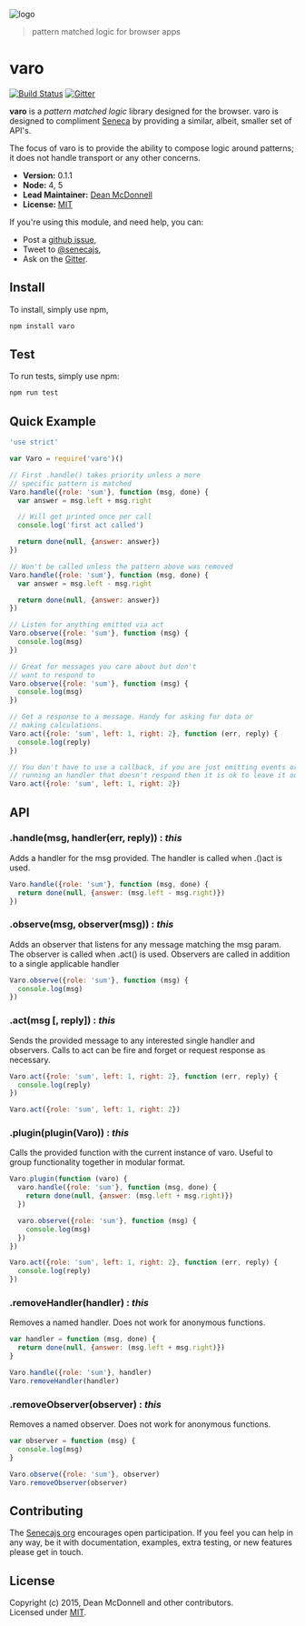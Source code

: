 ![logo](https://rawgit.com/senecajs/varo/master/assets/varo-logo.svg)
> pattern matched logic for browser apps

# varo
[![Build Status][travis-badge]][travis-url]
[![Gitter][gitter-badge]][gitter-url]

__varo__ is a _pattern matched logic_ library designed for the browser. varo is designed to
compliment [Seneca][senecajs.org] by providing a similar, albeit, smaller set of API's.

The focus of varo is to provide the ability to compose logic around patterns; it does
not handle transport or any other concerns.

- __Version:__ 0.1.1
- __Node:__ 4, 5
- __Lead Maintainer:__ [Dean McDonnell][lead]
- __License:__ [MIT][]

If you're using this module, and need help, you can:

- Post a [github issue][],
- Tweet to [@senecajs][],
- Ask on the [Gitter][gitter-url].

## Install
To install, simply use npm,

```sh
npm install varo
```

## Test
To run tests, simply use npm:

```sh
npm run test
```

## Quick Example

```js
'use strict'

var Varo = require('varo')()

// First .handle() takes priority unless a more
// specific pattern is matched
Varo.handle({role: 'sum'}, function (msg, done) {
  var answer = msg.left + msg.right

  // Will get printed once per call
  console.log('first act called')

  return done(null, {answer: answer})
})

// Won't be called unless the pattern above was removed
Varo.handle({role: 'sum'}, function (msg, done) {
  var answer = msg.left - msg.right

  return done(null, {answer: answer})
})

// Listen for anything emitted via act
Varo.observe({role: 'sum'}, function (msg) {
  console.log(msg)
})

// Great for messages you care about but don't
// want to respond to
Varo.observe({role: 'sum'}, function (msg) {
  console.log(msg)
})

// Get a response to a message. Handy for asking for data or
// making calculations.
Varo.act({role: 'sum', left: 1, right: 2}, function (err, reply) {
  console.log(reply)
})

// You don't have to use a callback, if you are just emitting events or
// running an handler that doesn't respond then it is ok to leave it out.
Varo.act({role: 'sum', left: 1, right: 2})

```

## API

### .handle(msg, handler(err, reply)) : _this_
Adds a handler for the msg provided. The handler is called when .()act is used.

```js
Varo.handle({role: 'sum'}, function (msg, done) {
  return done(null, {answer: (msg.left - msg.right)})
})
```

### .observe(msg, observer(msg)) : _this_
Adds an observer that listens for any message matching the msg param. The observer is called
when .act() is used. Observers are called in addition to a single applicable handler

```js
Varo.observe({role: 'sum'}, function (msg) {
  console.log(msg)
})
```

### .act(msg [, reply]) : _this_
Sends the provided message to any interested single handler and observers. Calls to act can be
fire and forget or request response as necessary.

```js
Varo.act({role: 'sum', left: 1, right: 2}, function (err, reply) {
  console.log(reply)
})

Varo.act({role: 'sum', left: 1, right: 2})
```

### .plugin(plugin(Varo)) : _this_
Calls the provided function with the current instance of varo. Useful to group functionality
together in modular format.

```js
Varo.plugin(function (varo) {
  varo.handle({role: 'sum'}, function (msg, done) {
    return done(null, {answer: (msg.left + msg.right)})
  })

  varo.observe({role: 'sum'}, function (msg) {
    console.log(msg)
  })
})

Varo.act({role: 'sum', left: 1, right: 2}, function (err, reply) {
  console.log(reply)
})
```

### .removeHandler(handler) : _this_
Removes a named handler. Does not work for anonymous functions.

```js
var handler = function (msg, done) {
  return done(null, {answer: (msg.left + msg.right)})
}

Varo.handle({role: 'sum'}, handler)
Varo.removeHandler(handler)
```

### .removeObserver(observer) : _this_
Removes a named observer. Does not work for anonymous functions.

```js
var observer = function (msg) {
  console.log(msg)
}

Varo.observe({role: 'sum'}, observer)
Varo.removeObserver(observer)
```

## Contributing
The [Senecajs org][] encourages open participation. If you feel you can help in any way, be it with
documentation, examples, extra testing, or new features please get in touch.

## License
Copyright (c) 2015, Dean McDonnell and other contributors. <br />
Licensed under [MIT][].

[MIT]: ./LICENSE
[lead]: https://github.com/mcdonnelldean
[Senecajs org]: https://github.com/senecajs/
[Seneca.js]: https://www.npmjs.com/package/seneca
[@senecajs]: http://twitter.com/senecajs
[senecajs.org]: http://senecajs.org/
[travis-badge]: https://travis-ci.org/senecajs/varo.svg
[travis-url]: https://travis-ci.org/senecajs/varo
[gitter-badge]: https://badges.gitter.im/Join%20Chat.svg
[gitter-url]: https://gitter.im/senecajs/seneca
[github issue]: https://github.com/senecajs/varo/issues
